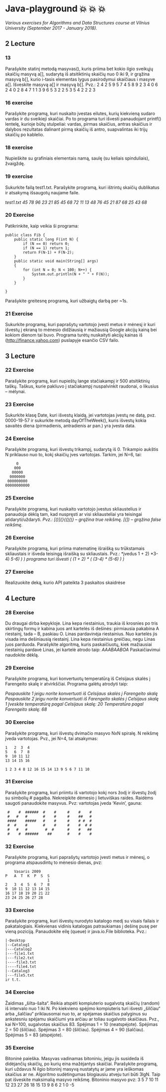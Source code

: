 # Java-playground :boom: :boom: :boom:
*Various exercises for Algorithms and Data Structures course at Vilnius University (September 2017 - January 2018).*

## 2 Lecture
### 13

Parašykite statinį metodą masyvas(), kuris priima bet kokio ilgio sveikųjų skaičių masyvą a[], sudarytą iš atsitiktinių skaičių nuo 0 iki 9, ir grąžina masyvą b[], kurio i-tasis elementas lygus pasirodymui skaičiaus i masyve a[]. Išveskite masyvą a[] ir masyvą b[].
Pvz.:
2 4 2 5 9 5 7 4 5 8 9 2 3 4 0 6 2 4 0 2 8 4 7 1 1 3 9 6 5 3 
2 2 5 3 5 4 2 2 2 3 

### 16 exercise

Parašykite programą, kuri nuskaito įvestas eilutes, kurių kiekvieną sudaro vardas ir du sveikieji skaičiai. Po to programa turi išvesti panaudojant printf() lentelę, kurioje būtų stulpeliai: vardas, pirmas skaičius, antras skaičius ir dalybos rezultatas dalinant pirmą skaičių iš antro, suapvalintas iki trijų skaičių po kablelio.

### 18 exercise

Nupieškite su grafiniais elementais namą, saulę (su keliais spinduliais), žvaigždę.

### 19 exercise
Sukurkite failą test1.txt. Parašykite programą, kuri ištrintų skaičių dublikatus ir atsakymą išsaugotų naujame faile. 


*test1.txt
45
78
96
23
21
85
45
68
72
11
13
48
76
45
21
87
68
25
43
68*

### 20 Exercise

Patikrinkite, kaip veikia ši programa:
```
public class Fib {
    public static long F(int N) {
        if (N == 0) return 0;
        if (N == 1) return 1;
        return F(N-1) + F(N-2);
    }
    public static void main(String[] args)
    {
        for (int N = 0; N < 100; N++) {
            System.out.println(N + " " + F(N));
        }
    }

}
```
Parašykite greitesnę programą, kuri užbaigtų darbą per ~1s. 

### 21 Exercise

Sukurkite programą, kuri paprašytų vartotojo įvesti metus ir mėnesį ir kuri išvestų į ekraną to mėnesio didžiausią ir mažiausią Google akcijų kainą bei kokiom dienom tai buvo. Programa turėtų nuskaityti akcijų kainas iš (http://finance.yahoo.com) puslapyje esančio CSV failo.

## 3 Lecture

### 22 Exercise 

Parašykite programą, kuri nupieštų lange stačiakampį ir 500 atsitiktinių taškų. Taškus, kurie pakliuvo į stačiakampį nuspalvinkit raudonai, o likusius – mėlynai. 

### 23 Exercise 

Sukurkite klasę Date, kuri išvestų klaidą, jei vartotojas įvestų ne datą, pvz. 0000-19-57 ir sukurkite metodą dayOfTheWeek(), kuris išvestų kokia savaitės diena (pirmadienis, antradienis ar pan.) yra įvesta data.

### 24 Exercise 

Parašykite programą, kuri išvestų trikampį, sudarytą iš 0. Trikampio aukštis N priklauso nuo to, kokį skaičių įves vartotojas. Tarkim, jei N=6, tai: 
```
     0   
    000
   00000  
  0000000
 000000000
00000000000
```

### 25 Exercise 

Parašykite programą, kuri nuskaito vartotojo įvestus skliaustelius ir panaudoja dėklą tam, kad nuspręsti ar visi skliausteliai yra teisingai atidaryti/uždaryti. *Pvz.:
[()]{}{[()()]()} – grąžina true reikšmę.
[(]) – grąžina false reikšmę.*


### 26 Exercise 

Parašykite programą, kuri priima matematinę išraišką su trūkstamais skliaustais ir išveda teisingą išraišką su skliaustais. Pvz.:
*įvedus 1 + 2) *3-4) *5-6) ) )
programa turi išvesti ( (1 + 2) * ( (3-4) * (5-6) ) )*

### 27 Exercise 

Realizuokite deką, kurio API pateikta 3 paskaitos skaidrėse

## 4 Lecture

### 28 Exercise

Du draugai dirba kepykloje. Lina kepa riestainius, traukia iš krosnies po tris skirtingų formų ir kabina juos ant kartelės iš dešinės: pirmiausia pakabina A riestainį, tada – B, paskiau O. Linas pardavinėja riestainius. Nuo kartelės jis visada ima dešiniausią riestainį. Lina kepa riestainius greičiau, negu Linas juos parduoda.
Parašykite algoritmą, kuris paskaičiuotų, kiek mažiausiai riestainių pardavė Linas, jei kartelė
atrodo taip:
*AAABAABOA*
Paskaičiavimui naudokite dėklą. 

### 29 Exercise

Parašykite programą, kuri konvertuotų temperatūrą iš Celsijaus skalės į Farengeito skalę ir atvirkščiai. Programa galėtų atrodyti taip:

*Paspauskite 1 jeigu norite konvertuoti iš Celsijaus skalės į Farengeito skalę
Paspauskite 2 jeigu norite konvertuoti iš Farengeito skalės į Celsijaus skalę
1
Įveskite temperatūrą pagal Celsijaus skalę: 20
Temperatūra pagal Farengeito skalę: 68*

### 30 Exercise

Parašykite programą, kuri išvestų dvimačio masyvo NxN spiralę. N reikšmę įveda vartotojas. Pvz., jei N=4, tai atsakymas:
```
1   2  3  4
5   6  7  8
9  10 11 12
13 14 15 16

1 2 3 4 8 12 16 15 14 13 9 5 6 7 11 10
```
### 31 Exercise

Parašykite programą, kuri priimtu iš vartotojo kokį nors žodį ir išvestų žodį su simbolių # pagalba. Nekreipkite dėmesio į lietuviškas raides. Raidėms saugoti panaudokite masyvus. Pvz: vartotojas įveda ‘Kevin’, gauna:
```
 #    #  ######  #    #     #    #    #
 #   #   #       #    #     #    ##   #
 ####    #####   #    #     #    # #  #
 #  #    #       #    #     #    #  # #
 #   #   #        #  #      #    #   ##
 #    #  ######    ##       #    #    #

```

### 32 Exercise

Parašykite programą, kuri paprašytų vartotojo įvesti metus ir mėnesį, o programa atspausdintų to mėnesio dienas, pvz:

```
    Vasaris 2009
P   A  T  K  P  S  S
                   1
2   3  4  5  6  7  8
9  10 11 12 13 14 15
16 17 18 19 20 21 22
23 24 25 26 27 28
```

### 33 Exercise

Parašykite programą, kuri išvestų nurodyto katalogo medį su visais failais ir pakatalogiais. Kiekvienas vidinis katalogas patraukiamas į dešinę pusę per vieną poziciją. Panaudokite eilę (queue) ir java.io.File biblioteka. Pvz.:
```
|-Desktop
|--Catalog1
|---Catalog2
|---file1.txt
|---file2.txt
|----file3.txt
|----file4.txt
|--Catalog3
|---file5.txt
ir t.t.
```

### 34 Exercise

Žaidimas „šilta-šalta“. Reikia atspėti kompiuterio sugalvotą skaičių (random) iš intervalo nuo 1 iki N. Po kiekvieno spėjimo kompiuteris turi išvesti „šilčiau“ arba „šalčiau“ priklausomai nuo to, ar spėjamas skaičius palyginus su ankstesniu spėjamu skaičiumi yra arčiau ar toliau sugalvoto skaičiaus. Pvz., kai N=100, sugalvotas skaičius 83. Spėjimas 1 = 10 (neatspėjote). Spėjimas 2 = 50 (šilčiau). Spėjimas 3 = 80 (šilčiau). Spėjimas 4 = 90 (šalčiau). Spėjimas 5 = 83 (atspėjote).

### 35 Exercise

Bitoninė paieška. Masyvas vadinamas bitoniniu, jeigu jis susideda iš didėjančių skaičių, po kurių eina mažėjantys skaičiai. Parašykite programą, kuri uždavus N ilgio bitoninį masyvą nustatytų ar jame yra ieškomas skaičius ar ne. Algoritmo sudėtingumas blogiausiu atveju turi būti 3lgN. Taip pat išveskite maksimalią masyvo reikšmę. Bitoninio masyvo pvz:
3 5 7 10 11 12 23 27 26 18 15 13 9 8 6 2 1 0 -5

